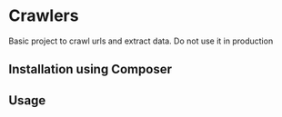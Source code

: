# Crawlers
Basic project to crawl urls and extract data.
Do not use it in production

## Installation using Composer

## Usage
